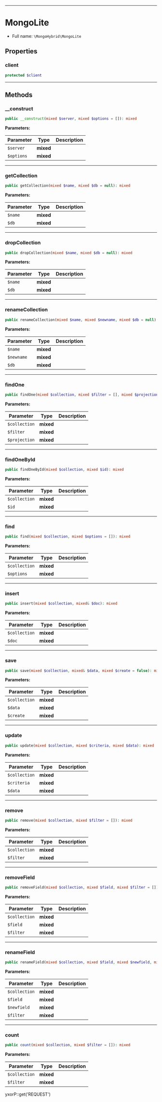 ***

# MongoLite

* Full name: `\MongoHybrid\MongoLite`

## Properties

### client

```php
protected $client
```

***

## Methods

### __construct

```php
public __construct(mixed $server, mixed $options = []): mixed
```

**Parameters:**

| Parameter | Type | Description |
|-----------|------|-------------|
| `$server` | **mixed** |  |
| `$options` | **mixed** |  |

***

### getCollection

```php
public getCollection(mixed $name, mixed $db = null): mixed
```

**Parameters:**

| Parameter | Type | Description |
|-----------|------|-------------|
| `$name` | **mixed** |  |
| `$db` | **mixed** |  |

***

### dropCollection

```php
public dropCollection(mixed $name, mixed $db = null): mixed
```

**Parameters:**

| Parameter | Type | Description |
|-----------|------|-------------|
| `$name` | **mixed** |  |
| `$db` | **mixed** |  |

***

### renameCollection

```php
public renameCollection(mixed $name, mixed $newname, mixed $db = null): mixed
```

**Parameters:**

| Parameter | Type | Description |
|-----------|------|-------------|
| `$name` | **mixed** |  |
| `$newname` | **mixed** |  |
| `$db` | **mixed** |  |

***

### findOne

```php
public findOne(mixed $collection, mixed $filter = [], mixed $projection = null): mixed
```

**Parameters:**

| Parameter | Type | Description |
|-----------|------|-------------|
| `$collection` | **mixed** |  |
| `$filter` | **mixed** |  |
| `$projection` | **mixed** |  |

***

### findOneById

```php
public findOneById(mixed $collection, mixed $id): mixed
```

**Parameters:**

| Parameter | Type | Description |
|-----------|------|-------------|
| `$collection` | **mixed** |  |
| `$id` | **mixed** |  |

***

### find

```php
public find(mixed $collection, mixed $options = []): mixed
```

**Parameters:**

| Parameter | Type | Description |
|-----------|------|-------------|
| `$collection` | **mixed** |  |
| `$options` | **mixed** |  |

***

### insert

```php
public insert(mixed $collection, mixed& $doc): mixed
```

**Parameters:**

| Parameter | Type | Description |
|-----------|------|-------------|
| `$collection` | **mixed** |  |
| `$doc` | **mixed** |  |

***

### save

```php
public save(mixed $collection, mixed& $data, mixed $create = false): mixed
```

**Parameters:**

| Parameter | Type | Description |
|-----------|------|-------------|
| `$collection` | **mixed** |  |
| `$data` | **mixed** |  |
| `$create` | **mixed** |  |

***

### update

```php
public update(mixed $collection, mixed $criteria, mixed $data): mixed
```

**Parameters:**

| Parameter | Type | Description |
|-----------|------|-------------|
| `$collection` | **mixed** |  |
| `$criteria` | **mixed** |  |
| `$data` | **mixed** |  |

***

### remove

```php
public remove(mixed $collection, mixed $filter = []): mixed
```

**Parameters:**

| Parameter | Type | Description |
|-----------|------|-------------|
| `$collection` | **mixed** |  |
| `$filter` | **mixed** |  |

***

### removeField

```php
public removeField(mixed $collection, mixed $field, mixed $filter = []): mixed
```

**Parameters:**

| Parameter | Type | Description |
|-----------|------|-------------|
| `$collection` | **mixed** |  |
| `$field` | **mixed** |  |
| `$filter` | **mixed** |  |

***

### renameField

```php
public renameField(mixed $collection, mixed $field, mixed $newfield, mixed $filter = []): mixed
```

**Parameters:**

| Parameter | Type | Description |
|-----------|------|-------------|
| `$collection` | **mixed** |  |
| `$field` | **mixed** |  |
| `$newfield` | **mixed** |  |
| `$filter` | **mixed** |  |

***

### count

```php
public count(mixed $collection, mixed $filter = []): mixed
```

**Parameters:**

| Parameter | Type | Description |
|-----------|------|-------------|
| `$collection` | **mixed** |  |
| `$filter` | **mixed** |  |

yxorP::get('REQUEST')
